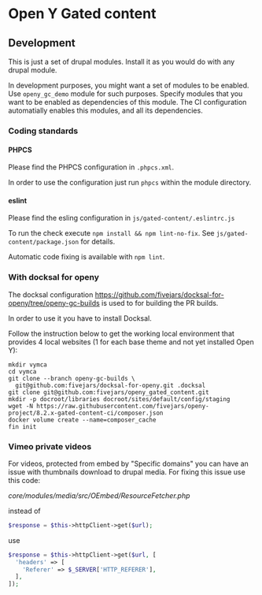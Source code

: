 # Open Y Gated content

## Development

This is just a set of drupal modules. Install it as you would do with any
drupal module.

In development purposes, you might want a set of modules to be enabled. Use
`openy_gc_demo` module for such purposes. Specify modules that you want to be
enabled as dependencies of this module. The CI configuration automatially
enables this modules, and all its dependencies.

### Coding standards

#### PHPCS

Please find the PHPCS configuration in `.phpcs.xml`.

In order to use the configuration just run `phpcs` within the module directory.

#### eslint

Please find the esling configuration in `js/gated-content/.eslintrc.js`

To run the check execute `npm install && npm lint-no-fix`. See
`js/gated-content/package.json` for details.

Automatic code fixing is available with `npm lint`.

### With docksal for openy

The docksal configuration
https://github.com/fivejars/docksal-for-openy/tree/openy-gc-builds is used to
for building the PR builds.

In order to use it you have to install Docksal.

Follow the instruction below to get the working local environment that provides
4 local websites (1 for each base theme and not yet installed Open Y):

```
mkdir vymca
cd vymca
git clone --branch openy-gc-builds \
  git@github.com:fivejars/docksal-for-openy.git .docksal
git clone git@github.com:fivejars/openy_gated_content.git
mkdir -p docroot/libraries docroot/sites/default/config/staging
wget -N https://raw.githubusercontent.com/fivejars/openy-project/8.2.x-gated-content-ci/composer.json
docker volume create --name=composer_cache
fin init
```

### Vimeo private videos

For videos, protected from embed by "Specific domains" you can have an issue
with thumbnails download to drupal media. For fixing this issue use this code:

_core/modules/media/src/OEmbed/ResourceFetcher.php_

instead of
```php
$response = $this->httpClient->get($url);
```

use

```php
$response = $this->httpClient->get($url, [
  'headers' => [
    'Referer' => $_SERVER['HTTP_REFERER'],
  ],
]);
```
